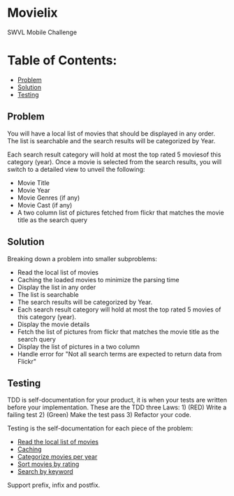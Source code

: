 # Movielix

SWVL Mobile Challenge

# Table of Contents:
- [Problem](#problem)
- [Solution](#solution)
- [Testing](#testing)

## Problem

You will have a local list of movies that should be displayed in any order. The list is ​searchable and the search results will be categorized by Year.

Each search result category will hold at most the ​top rated 5 movies​ of this category (year​)​.
Once a movie is selected from the search results, you will switch to a detailed view to unveil the following:
- Movie Title
- Movie Year
- Movie Genres (if any)
- Movie Cast (if any)
- A two column list of pictures fetched from flickr that matches the movie title as the search
query

## Solution

Breaking down a problem into smaller subproblems:

- Read the local list of movies
- Caching the loaded movies to minimize the parsing time
- Display the list in any order
- The list is searchable
- The search results will be categorized by Year.
- Each search result category will hold at most the top rated 5 movies of this category (year).
- Display the movie details
- Fetch the list of pictures from flickr that matches the movie title as the search
query
- Display the list of pictures in a two column
- Handle error for "Not all search terms are expected to return data from Flickr"

## Testing

TDD is self-documentation for your product, it is when your tests are written before your implementation. These are the TDD three Laws: 1) (RED) Write a failing test 2) (Green) Make the test pass 3) Refactor your code. 

Testing is the self-documentation for each piece of the problem:

- [Read the local list of movies](https://github.com/Mustafa-Ezzat/Movielix/blob/master/Movielix/MovielixTests/ModulesTests/MovieSearchTests/JsonReaderTests.swift)
- [Caching](https://github.com/Mustafa-Ezzat/Movielix/blob/master/Movielix/MovielixTests/ModulesTests/MovieSearchTests/RealmWorkerTests.swift)
- [Categorize movies per year](https://github.com/Mustafa-Ezzat/Movielix/blob/master/Movielix/MovielixTests/ModulesTests/MovieSearchTests/CategorizerTests.swift)
- [Sort movies by rating](https://github.com/Mustafa-Ezzat/Movielix/blob/master/Movielix/MovielixTests/ModulesTests/MovieSearchTests/MovieSorterTests.swift)
- [Search by keyword](https://github.com/Mustafa-Ezzat/Movielix/blob/master/Movielix/MovielixTests/ModulesTests/MovieSearchTests/MovieSearcherTests.swift)

Support prefix, infix and postfix.

